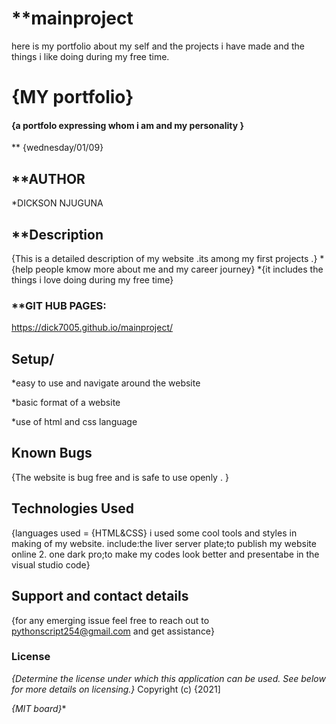 # **mainproject
here is my portfolio about my self and the projects i have made and the things i like doing during my free time.
# {MY portfolio}
#### {a portfolo expressing whom i am and my personality  }
** {wednesday/01/09}
## **AUTHOR

*DICKSON NJUGUNA
## **Description
{This is a detailed description of my website .its among my first projects .}
*{help people kmow more about me and my career journey}
*{it includes the things i love doing during my free time}

### **GIT HUB PAGES:
https://dick7005.github.io/mainproject/
## Setup/
*easy to use and navigate around the website

*basic format of a website

*use of html and css language
## Known Bugs
{The website is bug free and is safe to use openly . }
## Technologies Used
{languages used = {HTML&CSS} i used some cool tools and styles in making of my website. include:the liver server plate;to publish my website online 2. one dark pro;to make my codes look better and presentabe in the visual studio code}
## Support and contact details
{for any emerging issue feel free to reach out to pythonscript254@gmail.com and get assistance}
### License
*{Determine the license under which this application can be used.  See below for more details on licensing.}*
Copyright (c) {2021]

*{MIT board}**
  
